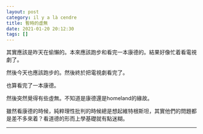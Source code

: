 ```yaml
---
layout: post
category: il y a là cendre
title: 暫時的虛無
date: 2021-01-20 20:12:30
tags: []
---
```


其實應該是昨天在偷懶的。本來應該跑步和看完一本康德的。結果好像忙着看電視劇了。

然後今天也應該跑步的。然後終於把電視劇看完了。

也算看完了一本康德。

然後突然覺得有些虛無。不知道是康德還是homeland的緣故。

雖然看康德的時候，純粹理性批判的時候總是想起維特根斯坦，其實他們的問題都是差不多來着？看道德的形而上學基礎就有點迷糊。

------





